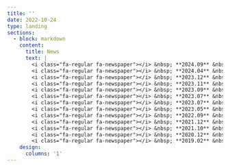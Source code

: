 ```yaml
---
title: ''
date: 2022-10-24
type: landing
sections:
  - block: markdown
    content:
      title: News
      text: |
        <i class="fa-regular fa-newspaper"></i> &nbsp; **2024.09** &nbsp; I'll start my Ph.D. at Harvard University, prospectively advised by Prof. Sitan Chen. I'm really thrilled to pursue my research career at Harvard University! <br><br>
        <i class="fa-regular fa-newspaper"></i> &nbsp; **2024.04** &nbsp; Excited to announce my new paper, Optimal Acceleration for Minimax and Fixed-Point Problems is Not Unique (ICML 2024). We present that the optimal acceleration mechanism in minimax optimization and fixed-point problems is not unique. Surprisingly, our new algorithms are H-dual to the prior anchor-based accelerated methods: We discover H-duality in another setups!   <br><br>
        <i class="fa-regular fa-newspaper"></i> &nbsp; **2023.12** &nbsp; I attended NeurIPS 2023 and gave a poster presentation. <br><br>
        <i class="fa-regular fa-newspaper"></i> &nbsp; **2023.11** &nbsp; Excited to announce Mirror Duality in Convex Optimization, which is the joint work with MIT EECS and UW Madion CS. This paper provides a novel perspective on gradient reduction in the mirror descent framework for Banach spaces, and we hope this work opens the door to interesting questions on gradient reduction algorithms. <br><br>
        <i class="fa-regular fa-newspaper"></i> &nbsp; **2023.09** &nbsp; H-duality paper is accepted at NeurIps 2023. <br><br>
        <i class="fa-regular fa-newspaper"></i> &nbsp; **2023.07** &nbsp; I attended ICML 2023, and gave an oral presentation (Top 3 papers) at the Workshop: Duality Principles in Modern Machine Learning. <br><br>
        <i class="fa-regular fa-newspaper"></i> &nbsp; **2023.07** &nbsp; I started a research internship under Prof. Asuman Ozdaglar. We hope to extend H-duality, which is presented in my paper, into various settings. <br><br>
        <i class="fa-regular fa-newspaper"></i> &nbsp; **2023.05** &nbsp; My first paper is uploaded in Arxiv! This is the joint work with MIT EECS. This work presents a new duality principle: H-duality, a duality between optimization algorithms for reducing function values and reducing gradient magnitude. To the best of our knowledge, this work is the first instance of a duality of optimization algorithms. <br><br>
        <i class="fa-regular fa-newspaper"></i> &nbsp; **2022.09** &nbsp; I joined the Optimization Research Group led by Prof. Ernest Ryu as a research intern.  <br><br>
        <i class="fa-regular fa-newspaper"></i> &nbsp; **2021.12** &nbsp; I won a gold medal in the Korean Mathematics Competition for Undergraduate Students. <br><br>
        <i class="fa-regular fa-newspaper"></i> &nbsp; **2021.10** &nbsp; I'm in third place in the pair section of the Simon-Mararis Mathematics Competition, with Taeyeong Noh. <br><br>
        <i class="fa-regular fa-newspaper"></i> &nbsp; **2020.12** &nbsp; I won a gold medal in the Korean Mathematics Competition for Undergraduate Students. <br><br>
        <i class="fa-regular fa-newspaper"></i> &nbsp; **2019.02** &nbsp; I won a silver medal (11th place) in the Romanian Masters of Mathematics.
    design:
      columns: '1'
---
```

